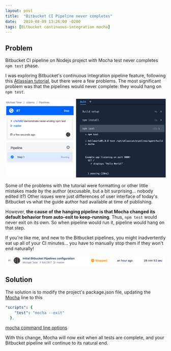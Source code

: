 ```yaml
---
layout: post
title:  "Bitbucket CI Pipeline never completes"
date:   2019-08-09 13:26:00 -0200
tags: [Bitbucket continuous-integration mocha]
---
```


## Problem

Bitbucket CI pipeline on Nodejs project with Mocha test never completes `npm test` phase.

I was exploring Bitbucket's continuous integration pipeline feature, following this
[Atlassian tutorial](https://www.atlassian.com/continuous-delivery/tutorials/continuous-integration-tutorial), but there were a few problems.  The most significant problem was that
the pipelines would never complete: they would hang on `npm test`.

![Never Ending Test](/assets/never_ending_npm_test.png)

Some of the problems with the tutorial were formatting or other little mistakes
made by the author (excusable, but a bit surprising... nobody edited it?)
Other issues were just differences of user interface of today's Bitbucket vs
what the guide author had available at time of publishing.

However, <strong>the cause of the hanging pipeline is that Mocha changed its default behavior
from auto-exit to keep-running</strong>.  Thus, `npm test` would never exit on its own.  So when
pipeline would run it, pipeline would hang on that step.

If you're like me, and new to the Bitbucket pipelines, you might inadvertently eat up all of your CI minutes... you have to manually stop them if they won't end naturally!

![Wasted Minutes](/assets/wasting_pipeline_minutes.png)

## Solution

The solution is to modify the project's package.json file, updating the [Mocha](https://mochajs.org)
line to this
```yaml
"scripts": {
    "test": "mocha --exit"
  },
```
[mocha command line options](https://mochajs.org/#command-line-usage)

With this change, Mocha will now exit when all tests are complete, and your Bitbucket pipeline will continue to its natural end.
